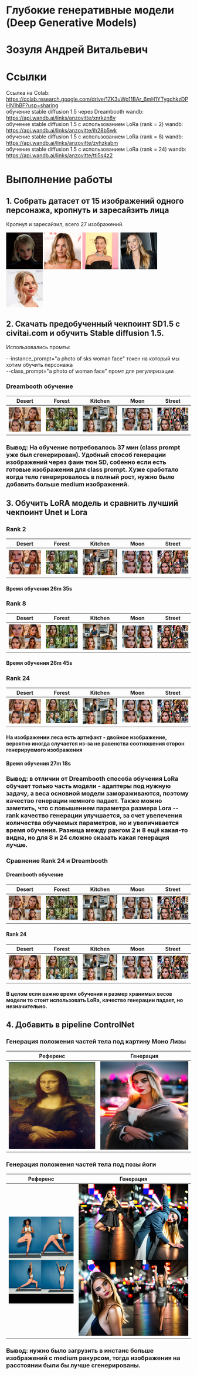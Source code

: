 # Глубокие генеративные модели (Deep Generative Models)  
# Зозуля Андрей Витальевич  

# Ссылки   
Ссылка на Colab: https://colab.research.google.com/drive/1ZK3uWp11BAr_6mH1YTygchkzDPHN1hBF?usp=sharing  
обучение stable diffusion 1.5 через Dreambooth wandb: https://api.wandb.ai/links/anzovitte/xnrkzn8v  
обучение stable diffusion 1.5 с использованием LoRa (rank = 2) wandb: https://api.wandb.ai/links/anzovitte/ih28b5wk  
обучение stable diffusion 1.5 с использованием LoRa (rank = 8) wandb: https://api.wandb.ai/links/anzovitte/zvhzkabm  
обучение stable diffusion 1.5 с использованием LoRa (rank = 24) wandb: https://api.wandb.ai/links/anzovitte/tti5s4z2  
# Выполнение работы
## 1. Собрать датасет от 15 изображений одного персонажа, кропнуть и заресайзить лица  
Кропнул и заресайзил, всего 27 изображений.

<p float="left">  
  <img src="https://github.com/Anzovi/GAN_Course/blob/homework_4/instance%20images/3_c66971e5.jpg" width="100" />
  <img src="https://github.com/Anzovi/GAN_Course/blob/homework_4/instance%20images/GettyImages.jpg" width="100" /> 
  <img src="https://github.com/Anzovi/GAN_Course/blob/homework_4/instance%20images/Margot-Robbi.jpg" width="100" />
  <img src="https://github.com/Anzovi/GAN_Course/blob/homework_4/instance%20images/Margot-Robbie.jpg" width="100" />
  <img src="https://github.com/Anzovi/GAN_Course/blob/homework_4/instance%20images/sd-aspect-1482916032-margotrobbiewhite.jpg" width="100" />
</p>  

## 2. Скачать предобученный чекпоинт SD1.5 с civitai.com и обучить Stable diffusion 1.5.  
Использовались промты:

--instance_prompt="a photo of sks woman face" токен на который мы хотим обучить персонажа  
--class_prompt="a photo of woman face" промт для регуляризации  

### Dreambooth обучение  

Desert   |  Forest  |  Kitchen |  Moon |  Street
:-------------------------:|:-------------------------:|:-------------------------:|:-------------------------:|:-------------------------:
![](https://github.com/Anzovi/GAN_Course/blob/homework_4/Dreambooth%20generated/desert-min.jpg)  |  ![](https://github.com/Anzovi/GAN_Course/blob/homework_4/Dreambooth%20generated/forest-min.jpg)  |  ![](https://github.com/Anzovi/GAN_Course/blob/homework_4/Dreambooth%20generated/kitchen-min.jpg) |  ![](https://github.com/Anzovi/GAN_Course/blob/homework_4/Dreambooth%20generated/moon-min.jpg) |  ![](https://github.com/Anzovi/GAN_Course/blob/homework_4/Dreambooth%20generated/street-min.jpg)

### Вывод: На обучение потребовалось 37 мин (class prompt уже был сгенерирован). Удобный способ генерации изображений через фаин тюн SD, собенно если есть готовые изображения для class prompt. Хуже сработало когда тело генерировалось в полный рост, нужно было добавить больше medium изображений.  

## 3. Обучить LoRA модель и сравнить лучший чекпоинт Unet и Lora  
### Rank 2  

Desert   |  Forest  |  Kitchen |  Moon |  Street
:-------------------------:|:-------------------------:|:-------------------------:|:-------------------------:|:-------------------------:
![](https://github.com/Anzovi/GAN_Course/blob/homework_4/LoRa%20rank%202%20generated/desert-min.jpg)  |  ![](https://github.com/Anzovi/GAN_Course/blob/homework_4/LoRa%20rank%202%20generated/forest-min.jpg)  |  ![](https://github.com/Anzovi/GAN_Course/blob/homework_4/LoRa%20rank%202%20generated/kitchen-min.jpg) |  ![](https://github.com/Anzovi/GAN_Course/blob/homework_4/LoRa%20rank%202%20generated/moon-min.jpg) |  ![](https://github.com/Anzovi/GAN_Course/blob/homework_4/LoRa%20rank%202%20generated/street-min.jpg)
#### Время обучения 26m 35s  

### Rank 8  

Desert   |  Forest  |  Kitchen |  Moon |  Street
:-------------------------:|:-------------------------:|:-------------------------:|:-------------------------:|:-------------------------:
![](https://github.com/Anzovi/GAN_Course/blob/homework_4/LoRa%20rank%208%20generated/desert-min.jpg)  |  ![](https://github.com/Anzovi/GAN_Course/blob/homework_4/LoRa%20rank%208%20generated/forest-min.jpg)  |  ![](https://github.com/Anzovi/GAN_Course/blob/homework_4/LoRa%20rank%208%20generated/kitchen-min.jpg) |  ![](https://github.com/Anzovi/GAN_Course/blob/homework_4/LoRa%20rank%208%20generated/moon-min.jpg) |  ![](https://github.com/Anzovi/GAN_Course/blob/homework_4/LoRa%20rank%208%20generated/street-min.jpg)  
#### Время обучения 26m 45s

### Rank 24  

Desert   |  Forest  |  Kitchen |  Moon |  Street
:-------------------------:|:-------------------------:|:-------------------------:|:-------------------------:|:-------------------------:
![](https://github.com/Anzovi/GAN_Course/blob/homework_4/LoRa%20rank%2024%20generated/desert-min.jpg)  |  ![](https://github.com/Anzovi/GAN_Course/blob/homework_4/LoRa%20rank%2024%20generated/forest-min.jpg)  |  ![](https://github.com/Anzovi/GAN_Course/blob/homework_4/LoRa%20rank%2024%20generated/kitchen-min.jpg) |  ![](https://github.com/Anzovi/GAN_Course/blob/homework_4/LoRa%20rank%2024%20generated/moon-min.jpg) |  ![](https://github.com/Anzovi/GAN_Course/blob/homework_4/LoRa%20rank%2024%20generated/street-min.jpg)  
  
#### На изображении леса есть артифакт - двойное изображение, вероятно иногда случается из-за не равенства соотношения сторон генерируемого изображения  
#### Время обучения 27m 18s  
  
### Вывод: в отличии от Dreambooth способа обучения LoRa обучает только часть модели - адаптеры под нужную задачу, а веса основной модели замораживаются, поэтому качество генерации немного падает. Также можно заметить, что с повышением параметра размера Lora --rank качество генерации улучшается, за счет увелечения количества обучаемых параметров, но и увеличивается время обучения. Разница между рангом 2 и 8 ещё какая-то видна, но для 8 и 24 сложно сказать какая генерация лучше. 

### Сравнение Rank 24 и Dreambooth  

#### Dreambooth обучение  

Desert   |  Forest  |  Kitchen |  Moon |  Street
:-------------------------:|:-------------------------:|:-------------------------:|:-------------------------:|:-------------------------:
![](https://github.com/Anzovi/GAN_Course/blob/homework_4/Dreambooth%20generated/desert-min.jpg)  |  ![](https://github.com/Anzovi/GAN_Course/blob/homework_4/Dreambooth%20generated/forest-min.jpg)  |  ![](https://github.com/Anzovi/GAN_Course/blob/homework_4/Dreambooth%20generated/kitchen-min.jpg) |  ![](https://github.com/Anzovi/GAN_Course/blob/homework_4/Dreambooth%20generated/moon-min.jpg) |  ![](https://github.com/Anzovi/GAN_Course/blob/homework_4/Dreambooth%20generated/street-min.jpg)

#### Rank 24  

Desert   |  Forest  |  Kitchen |  Moon |  Street
:-------------------------:|:-------------------------:|:-------------------------:|:-------------------------:|:-------------------------:
![](https://github.com/Anzovi/GAN_Course/blob/homework_4/LoRa%20rank%2024%20generated/desert-min.jpg)  |  ![](https://github.com/Anzovi/GAN_Course/blob/homework_4/LoRa%20rank%2024%20generated/forest-min.jpg)  |  ![](https://github.com/Anzovi/GAN_Course/blob/homework_4/LoRa%20rank%2024%20generated/kitchen-min.jpg) |  ![](https://github.com/Anzovi/GAN_Course/blob/homework_4/LoRa%20rank%2024%20generated/moon-min.jpg) |  ![](https://github.com/Anzovi/GAN_Course/blob/homework_4/LoRa%20rank%2024%20generated/street-min.jpg) 

#### В целом если важно время обучения и размер хранимых весов модели то стоит использовать LoRa, качество генерации падает, но незначительно.

## 4. Добавить в pipeline ControlNet  

### Генерация положения частей тела под картину Моно Лизы  

Референс   |  Генерация  |
:-------------------------:|:-------------------------:
![](https://github.com/Anzovi/GAN_Course/blob/homework_4/ControlNet/Mona_ref.png)  |  ![](https://github.com/Anzovi/GAN_Course/blob/homework_4/ControlNet/Mona.png) 

### Генерация положения частей тела под позы йоги  

Референс   |  Генерация  |
:-------------------------:|:-------------------------:
![](https://github.com/Anzovi/GAN_Course/blob/homework_4/ControlNet/Yoga_ref.png)  |  ![](https://github.com/Anzovi/GAN_Course/blob/homework_4/ControlNet/Yoga.png) 

### Вывод: нужно было загрузить в инстанс больше изображений с medium ракурсом, тогда изображения на расстоянии были бы лучше сгенерированы.
